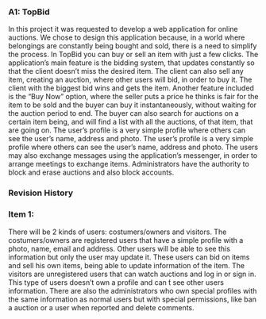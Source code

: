 ### A1: TopBid

In this project it was requested to develop a web application for online auctions.
We chose to design this application because, in a world where belongings are constantly being bought and sold, there is a need to simplify the process. In TopBid you can buy or sell an item with just a few clicks.
The application’s main feature is the bidding system, that updates constantly so that the client doesn’t miss the desired item. The client can also sell any item, creating an auction, where other users will bid, in order to buy it. The client with the biggest bid wins and gets the item. Another feature included is the “Buy Now” option, where the seller puts a price he thinks is fair for the item to be sold and the buyer can buy it instantaneously, without waiting for the auction period to end. The buyer can also search for auctions on a certain item being, and will find a list with all the auctions, of that item, that are going on.
The user’s profile is a very simple profile where others can see the user’s name, address and photo.
The user’s profile is a very simple profile where others can see the user’s name, address and photo. The users may also exchange messages using the application’s messenger, in order to arrange meetings to exchange items. Administrators have the authority to block and erase auctions and also block accounts.

### Revision History
### Item 1:

There will be 2 kinds of users: costumers/owners and visitors.
The costumers/owners are registered users that have a simple profile with a photo, name, email and address. Other users will be able to see this information but only the user may update it. These users can bid on items and sell his own items, being able to update information of the item.
The visitors are unregistered users that can watch auctions and log in or sign in. This type of users doesn’t own a profile and can ́t see other users information.
There are also the administrators who own special profiles with the same information as normal users but with special permissions, like ban a auction or a user when reported and delete comments.

